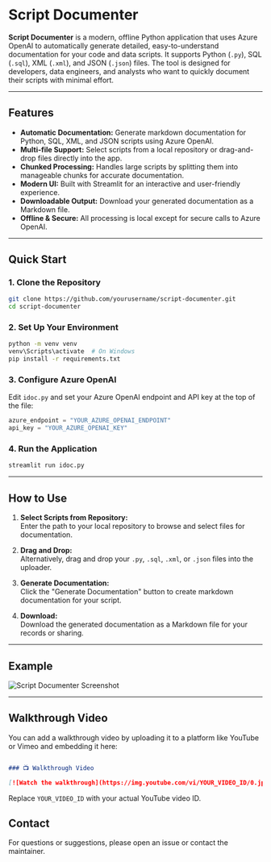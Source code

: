 # Script Documenter

**Script Documenter** is a modern, offline Python application that uses Azure OpenAI to automatically generate detailed, easy-to-understand documentation for your code and data scripts. It supports Python (`.py`), SQL (`.sql`), XML (`.xml`), and JSON (`.json`) files. The tool is designed for developers, data engineers, and analysts who want to quickly document their scripts with minimal effort.

---

## Features

- **Automatic Documentation:** Generate markdown documentation for Python, SQL, XML, and JSON scripts using Azure OpenAI.
- **Multi-file Support:** Select scripts from a local repository or drag-and-drop files directly into the app.
- **Chunked Processing:** Handles large scripts by splitting them into manageable chunks for accurate documentation.
- **Modern UI:** Built with Streamlit for an interactive and user-friendly experience.
- **Downloadable Output:** Download your generated documentation as a Markdown file.
- **Offline & Secure:** All processing is local except for secure calls to Azure OpenAI.

---

## Quick Start

### 1. Clone the Repository

```sh
git clone https://github.com/yourusername/script-documenter.git
cd script-documenter
```

### 2. Set Up Your Environment

```sh
python -m venv venv
venv\Scripts\activate  # On Windows
pip install -r requirements.txt
```

### 3. Configure Azure OpenAI

Edit `idoc.py` and set your Azure OpenAI endpoint and API key at the top of the file:

```python
azure_endpoint = "YOUR_AZURE_OPENAI_ENDPOINT"
api_key = "YOUR_AZURE_OPENAI_KEY"
```

### 4. Run the Application

```sh
streamlit run idoc.py
```

---

## How to Use

1. **Select Scripts from Repository:**  
   Enter the path to your local repository to browse and select files for documentation.

2. **Drag and Drop:**  
   Alternatively, drag and drop your `.py`, `.sql`, `.xml`, or `.json` files into the uploader.

3. **Generate Documentation:**  
   Click the "Generate Documentation" button to create markdown documentation for your script.

4. **Download:**  
   Download the generated documentation as a Markdown file for your records or sharing.

---

## Example

![Script Documenter Screenshot](docs/screenshot.png)

---

## Walkthrough Video

You can add a walkthrough video by uploading it to a platform like YouTube or Vimeo and embedding it here:

```markdown

### 📺 Walkthrough Video

[![Watch the walkthrough](https://img.youtube.com/vi/YOUR_VIDEO_ID/0.jpg)](https://www.youtube.com/watch?v=YOUR_VIDEO_ID)
```

Replace `YOUR_VIDEO_ID` with your actual YouTube video ID.



## Contact

For questions or suggestions, please open an issue or contact the maintainer.